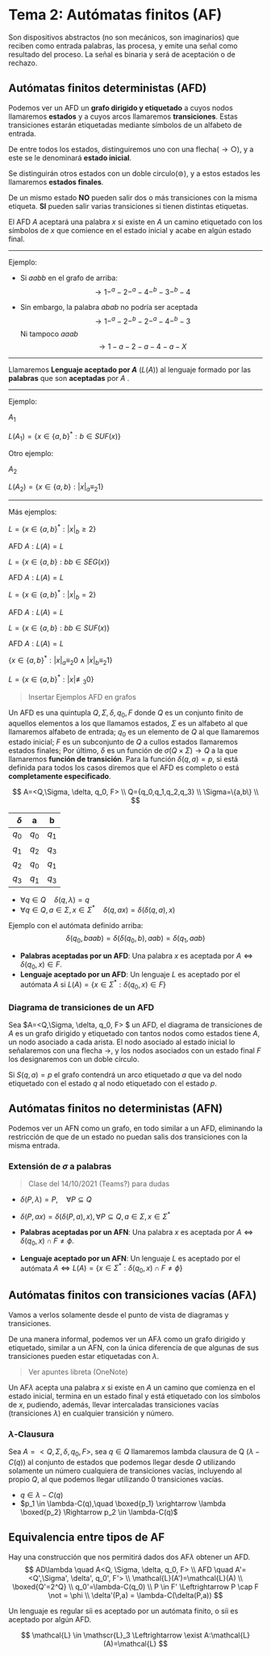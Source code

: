 # Tema 2: Autómatas finitos (AF)

Son dispositivos abstractos (no son mecánicos, son imaginarios) que reciben como entrada palabras, las procesa, y emite una señal como resultado del proceso. La señal es binaria y será de aceptación o de rechazo.


## Autómatas finitos deterministas (AFD)

Podemos ver un AFD un **grafo dirigido y etiquetado** a cuyos nodos llamaremos **estados** y a cuyos arcos llamaremos **transiciones**. Estas transiciones estarán etiquetadas mediante símbolos de un alfabeto de entrada.

De entre todos los estados, distinguiremos uno con una flecha($\rightarrow \bigcirc$), y a este se le denominará **estado inicial**.

Se distinguirán otros estados con un doble circulo($\circledcirc$), y a estos estados les llamaremos **estados finales**.

De un mismo estado **NO** pueden salir dos o más transiciones con la misma etiqueta. **SI** pueden salir varias transiciones si tienen distintas etiquetas.

El AFD *A* aceptará una palabra *x* si existe en *A* un camino etiquetado con los símbolos de *x* que comience en el estado inicial y acabe en algún estado final.

---

Ejemplo:

* Si *aabb* en el grafo de arriba:
  $$
  \rightarrow1 -^a - 2-^a-4-^b-3-^b-4
  $$

* Sin embargo, la palabra *abab* no podría ser aceptada
  $$
  \rightarrow1-^a-2-^b-2-^a-4-^b-3
  $$
  Ni tampoco *aaab*
  $$
  \rightarrow1-a-2-a-4-a-X
  $$

---

Llamaremos **Lenguaje aceptado por *A*** ($L(A)$) al lenguaje formado por las **palabras** que son **aceptadas** por *A* .

---

Ejemplo:


$A_1$

$L(A_1)=\{x\in\{a,b\}^*:b\in SUF(x)\}$

Otro ejemplo:

$A_2$

$L(A_2)=\{x\in\{a,b\}:|x|_a \equiv_2 1\}$

---

Más ejemplos:

$L=\{x\in\{a,b\}^*:|x|_b \geq 2\}$

$\text{AFD } A:L(A)=L$

$L=\{x\in\{a,b\}:bb\in SEG(x)\}$

$\text{AFD } A:L(A)=L$

$L=\{x\in\{a,b\}^*:|x|_b = 2\}$

$\text{AFD } A:L(A)=L$

$L=\{x\in\{a,b\}:bb\in SUF(x)\}$

$\text{AFD } A:L(A)=L$

$\{x\in\{a,b\}^* : |x|_a \equiv_2 0 \wedge |x|_b \equiv_2 1\}$

$L=\{x\in\{a,b\}^*:|x|\not \equiv _3 0\}$

> Insertar Ejemplos AFD en grafos

Un AFD es una quintupla ${Q, \Sigma, \delta, q_0, F}$ donde $Q$ es un conjunto finito de aquellos elementos a los que llamamos estados, $\Sigma$ es un alfabeto al que llamaremos alfabeto de entrada; $q_0$ es un elemento de $Q$ al que llamaremos estado inicial; $F$ es un subconjunto de $Q$ a cullos estados llamaremos estados finales; Por último, $\delta$ es un función de $\sigma(Q \times \Sigma) \rightarrow Q$ a la que llamaremos **función de transición**. Para la función $\delta(q,a)=p$, si está definida para todos los casos diremos que el AFD es completo o está **completamente especificado**.

$$
A=<Q,\Sigma, \delta, q_0, F> \\
Q={q_0,q_1,q_2,q_3} \\
\Sigma=\{a,b\} \\
$$

|$\delta$ | a | b |
|--------:|:-:|:-:|
|$q_0$|$q_0$|$q_1$|
|$q_1$|$q_2$|$q_3$|
|$q_2$|$q_0$|$q_1$|
|$q_3$|$q_1$|$q_3$|

* $\forall q \in Q \quad \delta(q, \lambda) = q$
* $\forall q \in Q, a \in \Sigma, x \in \Sigma^* \quad \delta(q, ax) = \delta(\delta(q, a), x)$

Ejemplo con el autómata definido arriba:
$$
\delta(q_0, baab) = \delta(\delta(q_0,b), aab) = \delta(q_1, aab)
$$

* **Palabras aceptadas por un AFD**: Una palabra $x$ es aceptada por $A \Leftrightarrow \delta(q_0, x) \in F$.
* **Lenguaje aceptado por un AFD**: Un lenguaje $L$ es aceptado por el autómata $A$ si $L(A)= \{ x \in \Sigma^* : \delta(q_0,x) \in F \}$

### Diagrama de transiciones de un AFD
Sea $A=<Q,\Sigma, \delta, q_0, F> $ un AFD, el diagrama de transiciones de $A$ es un grafo dirigido y etiquetado con tantos nodos como estados tiene $A$, un nodo asociado a cada arista. El nodo asociado al estado inicial lo señalaremos con una flecha $\rightarrow$, y los nodos asociados con un estado final $F$ los designaremos con un doble círculo.

Si $S(q,a)=p$ el grafo contendrá un arco etiquetado $a$ que va del nodo etiquetado con el estado $q$ al nodo etiquetado con el estado $p$.

## Autómatas finitos no deterministas (AFN)
Podemos ver un AFN como un grafo, en todo similar a un AFD, eliminando la restricción de que de un estado no puedan salis dos transiciones con la misma entrada.

### Extensión de $\sigma$ a palabras
> Clase del 14/10/2021 (Teams?) para dudas

* $\delta(P, \lambda)= P, \quad \forall P \subseteq Q$
* $\delta(P, ax)= \delta(\delta(P,a),x), \forall P \subseteq Q, a \in \Sigma, x \in \Sigma^*$

* **Palabras aceptadas por un AFN**: Una palabra $x$ es aceptada por $A \Leftrightarrow \delta(q_0, x) \cap F \not = \phi$.
* **Lenguaje aceptado por un AFN**: Un lenguaje $L$ es aceptado por el autómata $A \Leftrightarrow L(A)= \{ x \in \Sigma^* : \delta(q_0,x) \cap F \not = \phi \}$

## Autómatas finitos con transiciones vacías (AF$\lambda$)
Vamos a verlos solamente desde el punto de vista de diagramas y transiciones.

De una manera informal, podemos ver un AF$\lambda$ como un grafo dirigido y etiquetado, similar a un AFN, con la única diferencia de que algunas de sus transiciones pueden estar etiquetadas con $\lambda$.

> Ver apuntes libreta (OneNote)

Un AF$\lambda$ acepta una palabra $x$ si existe en $A$ un camino que comienza en el estado inicial, termina en un estado final y está etiquetado con los símbolos de $x$, pudiendo, además, llevar intercaladas transiciones vacías (transiciones $\lambda$) en cualquier transición y número.

### $\lambda$-Clausura
Sea $A=<Q, \Sigma, \delta, q_0, F>$, sea $q \in Q$ llamaremos lambda clausura de Q ($\lambda -C(q)$) al conjunto de estados que podemos llegar desde $Q$ utilizando solamente un número cualquiera de transiciones vacías, incluyendo al propio $Q$, al que podemos llegar utilizando 0 transiciones vacías.

* $q \in \lambda-C(q)$
* $p_1 \in \lambda-C(q),\quad \boxed{p_1} \xrightarrow \lambda \boxed{p_2} \Rightarrow p_2 \in \lambda-C(q)$




## Equivalencia entre tipos de AF

Hay una construcción que nos permitirá dados dos AF$\lambda$ obtener un AFD.
$$
AD\lambda \quad A<Q, \Sigma, \delta, q_0, F> \\
AFD \quad A'=<Q',\Sigma', \delta', q_0', F'> \\
\mathcal{L}(A')=\mathcal{L}(A) \\
\boxed{Q'=2^Q} \\
q_0'=\lambda-C(q_0) \\
P \in F' \Leftrightarrow P \cap F \not = \phi \\
\delta'(P,a) = \lambda-C(\delta(P,a))
$$

Un lenguaje es regular síi es aceptado por un autómata finito, o síi es aceptado por algún AFD.

$$
\mathcal{L} \in \mathscr{L}_3 \Leftrightarrow \exist A:\mathcal{L}(A)=\mathcal{L}
$$

